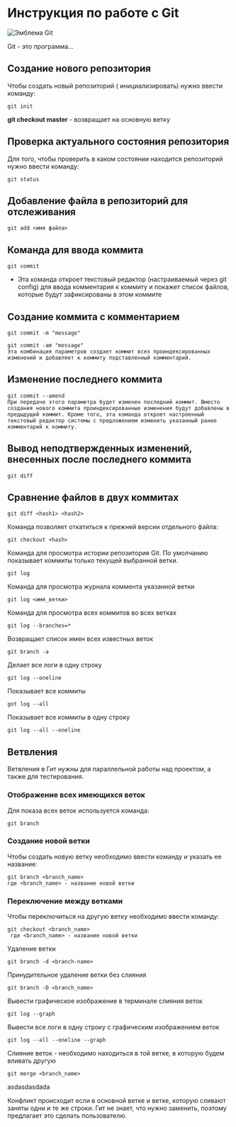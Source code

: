 # Инструкция по работе с Git 

![Эмблема Git](2560px-Git-logo.svg.png)

Git - это программа...

## Создание нового репозитория

Чтобы создать новый репозиторий ( инициализировать) нужно ввести команду: 

    git init



**git checkout master** - возвращает на основную ветку

## Проверка актуального состояния репозитория

Для того, чтобы проверить в каком состоянии находится репозиторий нужно ввести команду:

    git status

## Добавление файла в репозиторий для отслеживания

    git add <имя файла>

## Команда для ввода коммита

    git commit 
 
 - Эта команда откроет текстовый редактор (настраиваемый через git config) для ввода комментария к коммиту и покажет список файлов, которые будут зафиксированы в этом коммите 

## Создание коммита с комментарием 

    git commit -m "message"

    git commit -am "message" 
    Эта комбинация параметров создает коммит всех проиндексированных изменений и добавляет к коммиту подставленный комментарий.

  ## Изменение последнего коммита 
  
    git commit --amend 
    При передаче этого параметра будет изменен последний коммит. Вместо создания нового коммита проиндексированные изменения будут добавлены в предыдущий коммит. Кроме того, эта команда откроет настроенный текстовый редактор системы с предложением изменить указанный ранее комментарий к коммиту.

## Вывод неподтвержденных изменений, внесенных после последнего коммита 

    git diff 

## Сравнение файлов в двух коммитах

    git diff <hash1> <hash2> 

Команда позволяет откатиться к прежней версии отдельного файла:
  
    git checkout <hash>

Команда для просмотра истории репозитория Git. По умолчанию показывает коммиты только текущей выбранной ветки. 

    git log     

Команда для просмотра журнала коммента указанной ветки

    git log <имя_ветки>

Команда для просмотра всех коммитов во всех ветках
    
    git log --branches=*

Возвращает список имен всех известных веток

    git branch -a 

Делает все логи в одну строку

    git log --oneline

Показывает все коммиты

    got log --all

Показывает все коммиты в одну строку

    git log --all --oneline

## Ветвления

Ветвления в Гит нужны для параллельной работы над проектом, а также для тестирования.

### Отображение всех имеющихся веток
Для показа всех веток используется команда:

    git branch

### Создание новой ветки

Чтобы создать новую ветку необходимо ввести команду и указать ее название:
  
    git branch <branch_name> 
    где <branch_name> - название новой ветки 

### Переключение между ветками

Чтобы переключиться на другую ветку необходимо ввести команду:

    git checkout <branch_name>
     где <branch_name> - название новой ветки 

Удаление ветки

    git branch -d <branch-name>

   Принудительное удаление ветки без слияния
   
    git branch -D <branch_name>

   Вывести графическое изображение в терминале слияния веток
   
    git log --graph

Вывести все логи в одну строку с графическим изображением веток
    
    git log --all --oneline --graph

Cлияние веток - необходимо находиться в той ветке, в которую будем вливать другую 

    git merge <branch_name>

asdasdasdada

Конфликт происходит если в основной ветке и ветке, которую сливают заняты одни и те же строки. Гит не знает, что нужно заменить, поэтому предлагает это сделать пользователю.